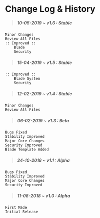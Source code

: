 # Change Log & History

> ##### 10-05-2019 ~ _v1.6_ : _Stable_

    Minor Changes
    Review All Files
    :: Improved ::
        Blade
        Security

> ##### 15-04-2019 ~ _v1.5_ : _Stable_

    :: Improved ::
        Blade System
        Security

> ##### 12-02-2019 ~ _v1.4_ : _Stable_

    Minor Changes
    Review All Files

> ##### 06-02-2019 ~ _v1.3_ : _Beta_

	Bugs Fixed
	Stability Improved
	Major Core Changes
	Security Improved
	Blade Template Added

> ##### 24-10-2018 ~ _v1.1_ : _Alpha_

	Bugs Fixed
	Stability Improved
	Major Core Changes
	Security Improved

> ##### 11-08-2018 ~ _v1.0_ : _Alpha_

	First Made
	Initial Release
